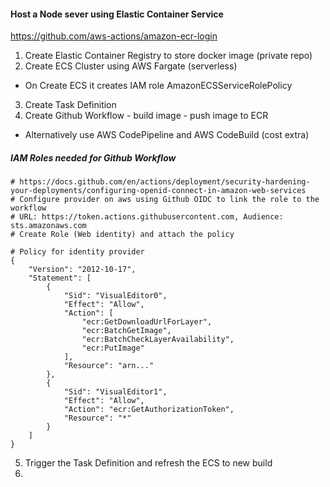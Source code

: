 #### Host a Node sever using Elastic Container Service
https://github.com/aws-actions/amazon-ecr-login

1. Create Elastic Container Registry to store docker image (private repo)
2. Create ECS Cluster using AWS Fargate (serverless) 
- On Create ECS it creates IAM role AmazonECSServiceRolePolicy

3.  Create Task Definition
4.  Create Github Workflow - build image - push image to ECR
- Alternatively use AWS CodePipeline and AWS CodeBuild (cost extra)

##### IAM Roles needed for Github Workflow

```
# https://docs.github.com/en/actions/deployment/security-hardening-your-deployments/configuring-openid-connect-in-amazon-web-services
# Configure provider on aws using Github OIDC to link the role to the workflow
# URL: https://token.actions.githubusercontent.com, Audience: sts.amazonaws.com
# Create Role (Web identity) and attach the policy

# Policy for identity provider
{
    "Version": "2012-10-17",
    "Statement": [
        {
            "Sid": "VisualEditor0",
            "Effect": "Allow",
            "Action": [
                "ecr:GetDownloadUrlForLayer",
                "ecr:BatchGetImage",
                "ecr:BatchCheckLayerAvailability",
                "ecr:PutImage"
            ],
            "Resource": "arn..."
        },
        {
            "Sid": "VisualEditor1",
            "Effect": "Allow",
            "Action": "ecr:GetAuthorizationToken",
            "Resource": "*"
        }
    ]
}
```

5.  Trigger the Task Definition and refresh the ECS to new build
6.  